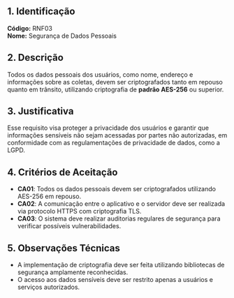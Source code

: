 ## 1. Identificação  
**Código:** RNF03  
**Nome:** Segurança de Dados Pessoais  

## 2. Descrição  
Todos os dados pessoais dos usuários, como nome, endereço e informações sobre as coletas, devem ser criptografados tanto em repouso quanto em trânsito, utilizando criptografia de **padrão AES-256** ou superior.  

## 3. Justificativa  
Esse requisito visa proteger a privacidade dos usuários e garantir que informações sensíveis não sejam acessadas por partes não autorizadas, em conformidade com as regulamentações de privacidade de dados, como a LGPD.  

## 4. Critérios de Aceitação  
- **CA01**: Todos os dados pessoais devem ser criptografados utilizando AES-256 em repouso.  
- **CA02**: A comunicação entre o aplicativo e o servidor deve ser realizada via protocolo HTTPS com criptografia TLS.  
- **CA03**: O sistema deve realizar auditorias regulares de segurança para verificar possíveis vulnerabilidades.

## 5. Observações Técnicas  
- A implementação de criptografia deve ser feita utilizando bibliotecas de segurança amplamente reconhecidas.  
- O acesso aos dados sensíveis deve ser restrito apenas a usuários e serviços autorizados.
